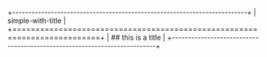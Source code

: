+-------------------------------------------------------------------------+
| simple-with-title                                                       |
+=========================================================================+
| ## this is a title                                                      |
+-------------------------------------------------------------------------+
